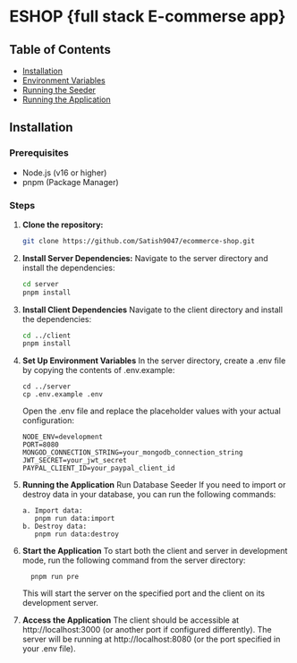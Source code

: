 # ESHOP {full stack E-commerse app}

## Table of Contents

- [Installation](#installation)
- [Environment Variables](#environment-variables)
- [Running the Seeder](#running-the-seeder)
- [Running the Application](#running-the-application)

## Installation

### Prerequisites

- Node.js (v16 or higher)
- pnpm (Package Manager)

### Steps

1. **Clone the repository:**

   ```bash
   git clone https://github.com/Satish9047/ecommerce-shop.git

2. **Install Server Dependencies:**
   Navigate to the server directory and install the dependencies:
   ```bash
   cd server
   pnpm install

3. **Install Client Dependencies**
    Navigate to the client directory and install the dependencies:
   ```bash
   cd ../client
   pnpm install

4. **Set Up Environment Variables**
   In the server directory, create a .env file by copying the contents of .env.example:
   
       cd ../server
       cp .env.example .env

   Open the .env file and replace the placeholder values with your actual configuration:
  
       NODE_ENV=development
       PORT=8080
       MONGOD_CONNECTION_STRING=your_mongodb_connection_string
       JWT_SECRET=your_jwt_secret
       PAYPAL_CLIENT_ID=your_paypal_client_id

5. **Running the Application**
   Run Database Seeder
   If you need to import or destroy data in your database, you can run the following commands:
   
       a. Import data:
          pnpm run data:import
       b. Destroy data:
          pnpm run data:destroy
   
7. **Start the Application**
   To start both the client and server in development mode, run the following command from the server directory:
   
         pnpm run pre

   This will start the server on the specified port and the client on its development server.

8. **Access the Application**
   The client should be accessible at http://localhost:3000 (or another port if configured differently).
   The server will be running at http://localhost:8080 (or the port specified in your .env file).
   
 
